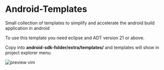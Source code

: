 Android-Templates
=================

Small collection of templates to simplify and accelerate the android build application in android

To use this template you need eclipse and ADT version 21 or above.

Copy into <b>android-sdk-folder/extra/templates/</b> and templates will show in project explorer menu.


![preview vim](https://raw.github.com/SeptiyanAndika/Android-Templates/master/preview/project-menu.jpg)



